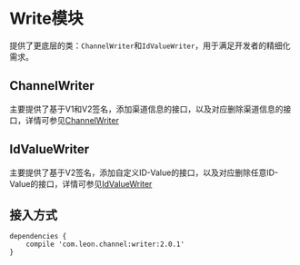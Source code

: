 # Write模块
提供了更底层的类：`ChannelWriter`和`IdValueWriter`，用于满足开发者的精细化需求。

## ChannelWriter
主要提供了基于V1和V2签名，添加渠道信息的接口，以及对应删除渠道信息的接口，详情可参见[ChannelWriter](https://github.com/Tencent/VasDolly/blob/master/writer/src/main/java/com/leon/channel/writer/ChannelWriter.java)

## IdValueWriter
主要提供了基于V2签名，添加自定义ID-Value的接口，以及对应删除任意ID-Value的接口，详情可参见[IdValueWriter](https://github.com/Tencent/VasDolly/blob/master/writer/src/main/java/com/leon/channel/writer/IdValueWriter.java)

## 接入方式
```
dependencies {
    compile 'com.leon.channel:writer:2.0.1'
}
```
